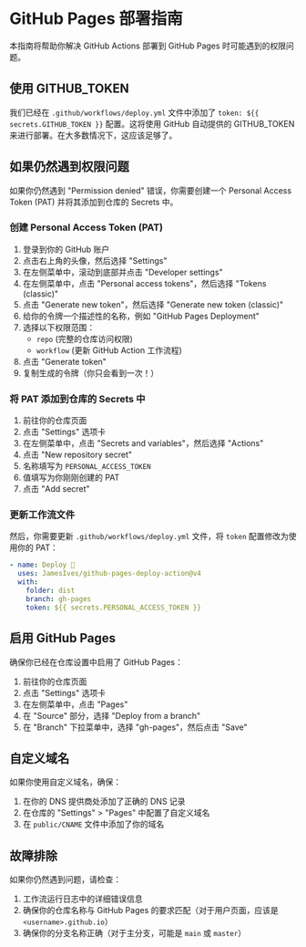 # GitHub Pages 部署指南

本指南将帮助你解决 GitHub Actions 部署到 GitHub Pages 时可能遇到的权限问题。

## 使用 GITHUB_TOKEN

我们已经在 `.github/workflows/deploy.yml` 文件中添加了 `token: ${{ secrets.GITHUB_TOKEN }}` 配置。这将使用 GitHub 自动提供的 GITHUB_TOKEN 来进行部署。在大多数情况下，这应该足够了。

## 如果仍然遇到权限问题

如果你仍然遇到 "Permission denied" 错误，你需要创建一个 Personal Access Token (PAT) 并将其添加到仓库的 Secrets 中。

### 创建 Personal Access Token (PAT)

1. 登录到你的 GitHub 账户
2. 点击右上角的头像，然后选择 "Settings"
3. 在左侧菜单中，滚动到底部并点击 "Developer settings"
4. 在左侧菜单中，点击 "Personal access tokens"，然后选择 "Tokens (classic)"
5. 点击 "Generate new token"，然后选择 "Generate new token (classic)"
6. 给你的令牌一个描述性的名称，例如 "GitHub Pages Deployment"
7. 选择以下权限范围：
   - `repo` (完整的仓库访问权限)
   - `workflow` (更新 GitHub Action 工作流程)
8. 点击 "Generate token"
9. 复制生成的令牌（你只会看到一次！）

### 将 PAT 添加到仓库的 Secrets 中

1. 前往你的仓库页面
2. 点击 "Settings" 选项卡
3. 在左侧菜单中，点击 "Secrets and variables"，然后选择 "Actions"
4. 点击 "New repository secret"
5. 名称填写为 `PERSONAL_ACCESS_TOKEN`
6. 值填写为你刚刚创建的 PAT
7. 点击 "Add secret"

### 更新工作流文件

然后，你需要更新 `.github/workflows/deploy.yml` 文件，将 `token` 配置修改为使用你的 PAT：

```yaml
- name: Deploy 🚀
  uses: JamesIves/github-pages-deploy-action@v4
  with:
    folder: dist
    branch: gh-pages
    token: ${{ secrets.PERSONAL_ACCESS_TOKEN }}
```

## 启用 GitHub Pages

确保你已经在仓库设置中启用了 GitHub Pages：

1. 前往你的仓库页面
2. 点击 "Settings" 选项卡
3. 在左侧菜单中，点击 "Pages"
4. 在 "Source" 部分，选择 "Deploy from a branch"
5. 在 "Branch" 下拉菜单中，选择 "gh-pages"，然后点击 "Save"

## 自定义域名

如果你使用自定义域名，确保：

1. 在你的 DNS 提供商处添加了正确的 DNS 记录
2. 在仓库的 "Settings" > "Pages" 中配置了自定义域名
3. 在 `public/CNAME` 文件中添加了你的域名

## 故障排除

如果你仍然遇到问题，请检查：

1. 工作流运行日志中的详细错误信息
2. 确保你的仓库名称与 GitHub Pages 的要求匹配（对于用户页面，应该是 `<username>.github.io`）
3. 确保你的分支名称正确（对于主分支，可能是 `main` 或 `master`）
